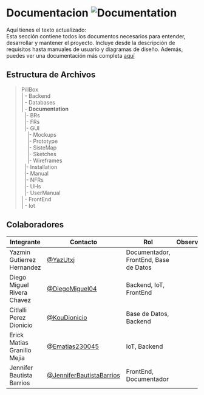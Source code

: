 # Documentacion  ![Documentation](https://img.shields.io/badge/Microsoft_Teams-6264A7?style=for-the-badge&logo=microsoft-teams&logoColor=white)
Aquí tienes el texto actualizado:  
Esta sección contiene todos los documentos necesarios para entender, desarrollar y mantener el proyecto. Incluye desde la descripción de requisitos hasta manuales de usuario y diagramas de diseño. Además, puedes ver una documentación más completa  [aquí](https://drive.google.com/file/d/13zO10lTwewDM8wTGwSG6uYTL97t9yWUt/view?usp=drive_link)
## Estructura de Archivos
>PillBox<br>
>| - Backend <br>
>| - Databases<br>
>| - **Documentation**<br>
> &nbsp;&nbsp;|- BRs<br>
> &nbsp;&nbsp;|- FRs<br>
> &nbsp;&nbsp;|- GUI<br>
> &nbsp;&nbsp;&nbsp;&nbsp;|- Mockups<br>
> &nbsp;&nbsp;&nbsp;&nbsp;|- Prototype<br>
> &nbsp;&nbsp;&nbsp;&nbsp;|- SisteMap<br>
> &nbsp;&nbsp;&nbsp;&nbsp;|- Sketches<br>
> &nbsp;&nbsp;&nbsp;&nbsp;|- Wireframes<br>
> &nbsp;&nbsp;|- Installation<br>
> &nbsp;&nbsp;|- Manual<br>
> &nbsp;&nbsp;|- NFRs<br>
> &nbsp;&nbsp;|- UHs<br>
> &nbsp;&nbsp;|- UserManual<br>
>| - FrontEnd <br>
>| - Iot <br>
## Colaboradores

|Integrante|Contacto|Rol|Observaciones|
|------------|--------|---|---|
|Yazmin Gutierrez Hernandez|[@YazUtxj](https://github.com/YazUtxj)|Documentador, FrontEnd, Base de Datos||
|Diego Miguel Rivera Chavez|[@DiegoMiguel04](https://github.com/DiegoMiguel04)|Backend, IoT, FrontEnd| |
|Citlalli Perez Dionicio |[@KouDionicio](https://github.com/KouDionicio)|Base de Datos, Backend| |
|Erick Matias Granillo Mejia|[@Ematias230045](https://github.com/Ematias230045)|IoT, Backend| |
|Jennifer Bautista Barrios|[@JenniferBautistaBarrios](https://github.com/JenniferBautistaBarrios)|FrontEnd, Documentador| |